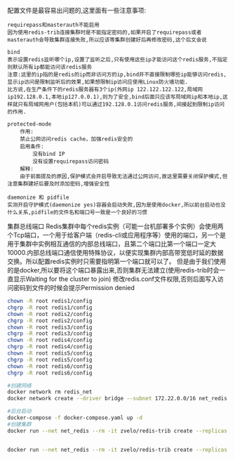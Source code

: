 配置文件是最容易出问题的,这里面有一些注意事项:

    requirepass和masterauth不能启用
    因为使用redis-trib连接集群时是不能指定密码的,如果开启了requirepass或者masterauth会导致集群连接失败,所以应该等集群创建好后再修改密码,这个后文会说
    
    bind
    表示设置redis监听哪个ip,设置了监听之后,只有使用这些ip才能访问这个redis服务,不指定则默认所有ip都能访问该redis服务
    注意:这里的ip指的是redis的ip而非访问方的ip,bind并不直接限制哪些ip能够访问redis,显示ip访问是限制监听后的效果,如果想限制ip访问应使用Linux防火墙功能.
    比方说,在生产条件下的redis服务器有3个ip(外网ip 122.122.122.122,局域网ip192.128.0.1,本地ip127.0.0.1),则为了安全,bind后面只应该写局域网ip和本地ip,这样就只有局域网用户(包括本机)可以通过192.128.0.1访问redis服务,间接起到限制ip访问的作用.
    
    protected-mode
        作用:
        禁止公网访问redis cache，加强redis安全的
        启用条件:
            没有bind IP
            没有设置requirepass访问密码
        解释:
        由于前面提及的原因,保护模式会开启导致无法通过公网访问,故这里需要关闭保护模式,但注意集群建好后要及时添加密码,增强安全性
    
    daemonize 和 pidfile
    实测开启守护模式(daemonize yes)容器会启动失败,因为是使用docker,所以前台启动也没什么关系,pidfile的文件名和端口号一致是一个良好的习惯
集群总线端口
Redis集群中每个redis实例（可能一台机部署多个实例）会使用两个Tcp端口，一个用于给客户端（redis-cli或应用程序等）使用的端口，另一个是用于集群中实例相互通信的内部总线端口，且第二个端口比第一个端口一定大10000.内部总线端口通信使用特殊协议，以便实现集群内部高带宽低时延的数据交换。所以配置redis实例时只需要指明第一个端口就可以了。
但是由于我们使用的是docker,所以要将这个端口暴露出来,否则集群无法建立(使用redis-trib时会一直显示Waiting for the cluster to join)
修改redis.conf文件权限,否则后面写入访问密码到文件的时候会提示Permission denied

```bash
chown -R root redis1/config
chgrp -R root redis1/config
chown -R root redis2/config
chgrp -R root redis2/config
chown -R root redis3/config
chgrp -R root redis3/config
chown -R root redis4/config
chgrp -R root redis4/config
chown -R root redis5/config
chgrp -R root redis5/config
chown -R root redis6/config
chgrp -R root redis6/config

#创建网络
docker network rm redis_net
docker network create --driver bridge --subnet 172.22.0.0/16 net_redis

#后台启动
docker-compose -f docker-compose.yaml up -d
#创建集群
docker run --net net_redis --rm -it zvelo/redis-trib create --replicas 1 172.22.0.2:6061 172.22.0.3:6061 172.22.0.4:6061 172.22.0.5:6061 172.22.0.6:6061 172.22.0.7:6061


docker run --net net_redis --rm -it zvelo/redis-trib create --replicas 1 korov-linux.com:6061 korov-linux.com:6062 korov-linux.com:6063 korov-linux.com:6064 korov-linux.com:6065 korov-linux.com:6066
```